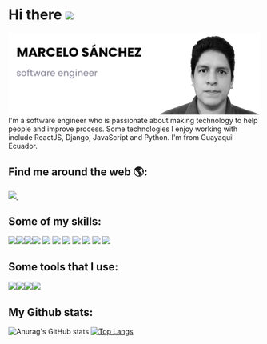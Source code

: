 # Hi there <img src="https://raw.githubusercontent.com/MartinHeinz/MartinHeinz/master/wave.gif" width="30px">

<img src="https://raw.githubusercontent.com/marcelosanchez/marcelosanchez/main/banner_github.png" width="auto">
I'm a software engineer who is passionate about making technology to help people and improve process. Some technologies I enjoy working with include ReactJS, Django, JavaScript and Python. I'm from Guayaquil Ecuador.

## Find me around the web 🌎:
<a href="https://www.linkedin.com/in/marcelos14/">
  <img src="https://img.shields.io/badge/linkedin-%230077B5.svg?&style=for-the-badge&logo=linkedin&logoColor=white" />
</a>&nbsp;&nbsp;

## Some of my skills:
<img src="https://img.shields.io/badge/React-20232A?style=for-the-badge&logo=react&logoColor=61DAFB" /><img src="https://img.shields.io/badge/Django-092E20?style=for-the-badge&logo=django&logoColor=green" /><img src="https://img.shields.io/badge/JavaScript-323330?style=for-the-badge&logo=javascript&logoColor=F7DF1E" /><img src="https://img.shields.io/badge/Python-FFD43B?style=for-the-badge&logo=python&logoColor=blue" />
<img src="https://img.shields.io/badge/MySQL-005C84?style=for-the-badge&logo=mysql&logoColor=white" />
<img src="https://img.shields.io/badge/HTML5-E34F26?style=for-the-badge&logo=html5&logoColor=white" />
<img src="https://img.shields.io/badge/CSS3-1572B6?style=for-the-badge&logo=css3&logoColor=white" />
<img src="https://img.shields.io/badge/Sass-CC6699?style=for-the-badge&logo=sass&logoColor=white" />
<img src="https://img.shields.io/badge/Bootstrap-563D7C?style=for-the-badge&logo=bootstrap&logoColor=white" />
<img src="https://img.shields.io/badge/GitHub-100000?style=for-the-badge&logo=github&logoColor=white" />
<img src="https://img.shields.io/badge/MongoDB-4EA94B?style=for-the-badge&logo=mongodb&logoColor=white" />

## Some tools that I use:
<img src="https://img.shields.io/badge/Visual_Studio_Code-0078D4?style=for-the-badge&logo=visual%20studio%20code&logoColor=white" /><img src="https://img.shields.io/badge/PyCharm-000000.svg?&style=for-the-badge&logo=PyCharm&logoColor=white" /><img src="https://img.shields.io/badge/Adobe%20Photoshop-31A8FF?style=for-the-badge&logo=Adobe%20Photoshop&logoColor=black" /><img src="https://img.shields.io/badge/Adobe%20Illustrator-FF9A00?style=for-the-badge&logo=adobe%20illustrator&logoColor=white" />

## My Github stats:
![Anurag's GitHub stats](https://github-readme-stats.vercel.app/api?username=marcelosanchez&count_private=true&show_icons=true?theme=gotham) [![Top Langs](https://github-readme-stats.vercel.app/api/top-langs/?username=marcelosanchez&layout=compact)](https://github.com/marcelosanchez/github-readme-stats) 

